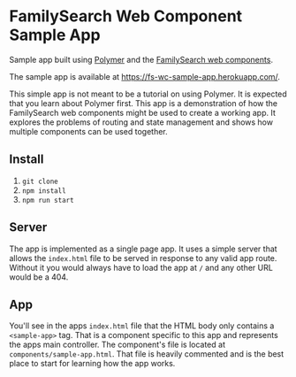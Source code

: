 # FamilySearch Web Component Sample App

Sample app built using [Polymer](https://www.polymer-project.org) and the 
[FamilySearch web components](https://github.com/fs-webcomponents).

The sample app is available at https://fs-wc-sample-app.herokuapp.com/.

This simple app is not meant to be a tutorial on using Polymer. It is expected
that you learn about Polymer first. This app is a demonstration of how the
FamilySearch web components might be used to create a working app. It explores
the problems of routing and state management and shows how multiple components
can be used together.

## Install

1. `git clone`
2. `npm install`
3. `npm run start`

## Server

The app is implemented as a single page app. It uses a simple server that allows
the `index.html` file to be served in response to any valid app route. Without
it you would always have to load the app at `/` and any other URL would be a 404.

## App

You'll see in the apps `index.html` file that the HTML body only contains a
`<sample-app>` tag. That is a component specific to this app and represents the
apps main controller. The component's file is located at `components/sample-app.html`.
That file is heavily commented and is the best place to start for learning how
the app works.